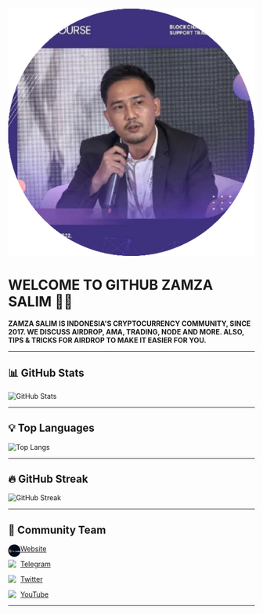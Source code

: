 <p align="center">
  <a href="https://github.com/zamzasalim">
    <img src="https://github.com/zamzasalim/zamzasalim/blob/main/prfl.png" width="550" />
  </a>
</p>

# WELCOME TO GITHUB **ZAMZA SALIM** 👨‍💻

**ZAMZA SALIM IS INDONESIA'S CRYPTOCURRENCY COMMUNITY, SINCE 2017. WE DISCUSS AIRDROP, AMA, TRADING, NODE AND MORE. ALSO, TIPS & TRICKS FOR AIRDROP TO MAKE IT EASIER FOR YOU.**

---

## 📊 **GitHub Stats**
![GitHub Stats](https://github-readme-stats.vercel.app/api?username=zamzasalim&show_icons=true&count_private=true&hide_title=true&theme=radical)

---

## 💡 **Top Languages**
![Top Langs](https://github-readme-stats.vercel.app/api/top-langs/?username=zamzasalim&layout=compact&theme=radical)

---

## 🔥 **GitHub Streak**
![GitHub Streak](https://github-readme-streak-stats.herokuapp.com/?user=zamzasalim&theme=radical)

---

## 🤝 **Community Team**
<a href="https://www.airdropasc.com" target="_blank"><img src="https://github.com/sipalingnode/sipalingnode/blob/main/asc.png" width="25" align="left"/></a>[Website](https://www.airdropasc.com)

<a href="https://t.me/airdropasc" target="_blank"><img src="https://github.com/user-attachments/assets/56e7f6ee-18b7-4b36-becc-ec6e4de7bff9" width="25" align="left"/></a>[Telegram](https://t.me/airdropasc)

<a href="https://x.com/Autosultan_team" target="_blank"><img src="https://github.com/user-attachments/assets/fbb43aa4-9652-4a49-b984-5cf032b6b1ac" width="25" align="left"/></a>[Twitter](https://x.com/Autosultan_team)

<a href="https://www.youtube.com/@ZamzaSalim" target="_blank"><img src="https://github.com/user-attachments/assets/c15509f9-acb7-49ce-989a-5bac62e7e549" width="25" align="left"/></a>[YouTube](https://www.youtube.com/@ZamzaSalim)

---
